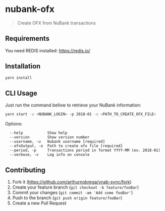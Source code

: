 # nubank-ofx
> Create OFX from NuBank transactions

## Requirements

You need REDIS installed: https://redis.io/

## Installation

```sh
yarn install
```

## CLI Usage

Just run the command bellow to retrieve your NuBank information:

```sh
yarn start -u <NUBANK_LOGIN> -p 2018-01 -o <PATH_TO_CREATE_OFX_FILE>
```

Options:

```
  --help           Show help
  --version        Show version number
  --username, -u   Nubank username [required]
  --ofxOutput, -o  Path to create ofx file [required]
  --period, -p     Transactions period in format YYYY-MM (ex. 2018-01)
  --verbose, -v    Log info on console
```

## Contributing

1. Fork it (<https://github.com/arthurnobrega/ynab-sync/fork>)
2. Create your feature branch (`git checkout -b feature/fooBar`)
3. Commit your changes (`git commit -am 'Add some fooBar'`)
4. Push to the branch (`git push origin feature/fooBar`)
5. Create a new Pull Request
